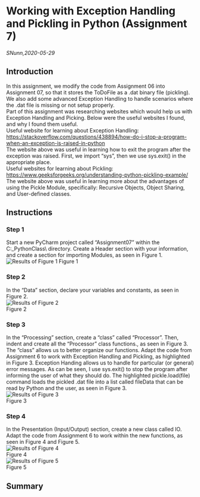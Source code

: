 # Working with Exception Handling and Pickling in Python (Assignment 7)
*SNunn,2020-05-29*
## Introduction
In this assignment, we modify the code from Assignment 06 into Assignment 07, so that it stores the ToDoFile as a .dat binary file (pickling).  We also add some advanced Exception Handling to handle scenarios where the .dat file is missing or not setup properly.  
Part of this assignment was researching websites which would help us with Exception Handling and Picking.  Below were the useful websites I found, and why I found them useful.  
Useful website for learning about Exception Handling:  
https://stackoverflow.com/questions/438894/how-do-i-stop-a-program-when-an-exception-is-raised-in-python  
The website above was useful in learning how to exit the program after the exception was raised.  First, we import “sys”, then we use sys.exit() in the appropriate place.  
Useful websites for learning about Pickling:  
https://www.geeksforgeeks.org/understanding-python-pickling-example/  
The website above was useful in learning more about the advantages of using the Pickle Module, specifically: Recursive Objects, Object Sharing, and User-defined classes.  

## Instructions
### Step 1
Start a new PyCharm project called “Assignment07” within the C:\_PythonClass\ directory.  Create a Header section with your information, and create a section for importing Modules, as seen in Figure 1.  
![Results of Figure 1](https://github.com/stnunn/IntroToProg-Python-Mod07/blob/master/docs/Figure01.png "Results of Figure 1")
Figure 1
### Step 2
In the “Data” section, declare your variables and constants, as seen in Figure 2.  
![Results of Figure 2](https://github.com/stnunn/IntroToProg-Python-Mod07/blob/master/docs/Figure02.png "Results of Figure 2")  
Figure 2
### Step 3
In the “Processing” section, create a “class” called “Processor”.  Then, indent and create all the “Processor” class functions., as seen in Figure 3.  The “class” allows us to better organize our functions.  Adapt the code from Assignment 6 to work with Exception Handling and Pickling, as highlighted in Figure 3.  Exception Handing allows us to handle for particular (or general) error messages.  As can be seen, I use sys.exit() to stop the program after informing the user of what they should do.  The highlighted pickle.load(file) command loads the pickled .dat file into a list called fileData that can be read by Python and the user, as seen in Figure 3.  
![Results of Figure 3](https://github.com/stnunn/IntroToProg-Python-Mod07/blob/master/docs/Figure03.png "Results of Figure 3")  
Figure 3  
### Step 4
In the Presentation (Input/Output) section, create a new class called IO.  Adapt the code from Assignment 6 to work within the new functions, as seen in Figure 4 and Figure 5.  
![Results of Figure 4](https://github.com/stnunn/IntroToProg-Python-Mod07/blob/master/docs/Figure04.png "Results of Figure 4")  
Figure 4  
![Results of Figure 5](https://github.com/stnunn/IntroToProg-Python-Mod07/blob/master/docs/Figure05.png "Results of Figure 5")  
Figure 5  
## Summary
